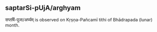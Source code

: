 ## saptarSi-pUjA/arghyam

सप्तर्षि-पूजा/अर्घ्यम् is observed on Kṛṣṇa-Pañcamī tithi of Bhādrapada (lunar) month.



